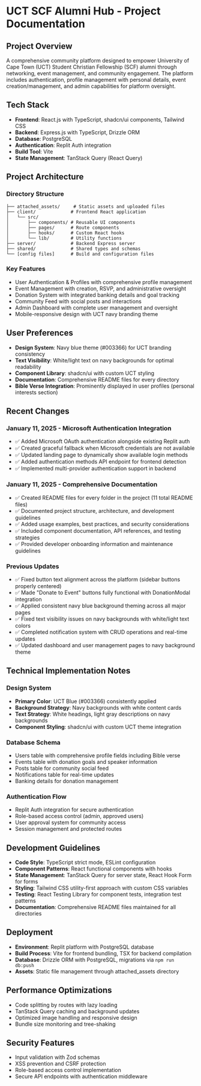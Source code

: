 # UCT SCF Alumni Hub - Project Documentation

## Project Overview
A comprehensive community platform designed to empower University of Cape Town (UCT) Student Christian Fellowship (SCF) alumni through networking, event management, and community engagement. The platform includes authentication, profile management with personal details, event creation/management, and admin capabilities for platform oversight.

## Tech Stack
- **Frontend**: React.js with TypeScript, shadcn/ui components, Tailwind CSS
- **Backend**: Express.js with TypeScript, Drizzle ORM
- **Database**: PostgreSQL
- **Authentication**: Replit Auth integration
- **Build Tool**: Vite
- **State Management**: TanStack Query (React Query)

## Project Architecture

### Directory Structure
```
├── attached_assets/     # Static assets and uploaded files
├── client/             # Frontend React application
│   └── src/
│       ├── components/ # Reusable UI components
│       ├── pages/      # Route components
│       ├── hooks/      # Custom React hooks
│       └── lib/        # Utility functions
├── server/             # Backend Express server
├── shared/             # Shared types and schemas
└── [config files]      # Build and configuration files
```

### Key Features
- User Authentication & Profiles with comprehensive profile management
- Event Management with creation, RSVP, and administrative oversight
- Donation System with integrated banking details and goal tracking
- Community Feed with social posts and interactions
- Admin Dashboard with complete user management and oversight
- Mobile-responsive design with UCT navy branding theme

## User Preferences
- **Design System**: Navy blue theme (#003366) for UCT branding consistency
- **Text Visibility**: White/light text on navy backgrounds for optimal readability
- **Component Library**: shadcn/ui with custom UCT styling
- **Documentation**: Comprehensive README files for every directory
- **Bible Verse Integration**: Prominently displayed in user profiles (personal interests section)

## Recent Changes

### January 11, 2025 - Microsoft Authentication Integration
- ✅ Added Microsoft OAuth authentication alongside existing Replit auth
- ✅ Created graceful fallback when Microsoft credentials are not available
- ✅ Updated landing page to dynamically show available login methods
- ✅ Added authentication methods API endpoint for frontend detection
- ✅ Implemented multi-provider authentication support in backend

### January 11, 2025 - Comprehensive Documentation
- ✅ Created README files for every folder in the project (11 total README files)
- ✅ Documented project structure, architecture, and development guidelines
- ✅ Added usage examples, best practices, and security considerations
- ✅ Included component documentation, API references, and testing strategies
- ✅ Provided developer onboarding information and maintenance guidelines

### Previous Updates
- ✅ Fixed button text alignment across the platform (sidebar buttons properly centered)
- ✅ Made "Donate to Event" buttons fully functional with DonationModal integration  
- ✅ Applied consistent navy blue background theming across all major pages
- ✅ Fixed text visibility issues on navy backgrounds with white/light text colors
- ✅ Completed notification system with CRUD operations and real-time updates
- ✅ Updated dashboard and user management pages to navy background theme

## Technical Implementation Notes

### Design System
- **Primary Color**: UCT Blue (#003366) consistently applied
- **Background Strategy**: Navy backgrounds with white content cards
- **Text Strategy**: White headings, light gray descriptions on navy backgrounds
- **Component Styling**: shadcn/ui with custom UCT theme integration

### Database Schema
- Users table with comprehensive profile fields including Bible verse
- Events table with donation goals and speaker information
- Posts table for community social feed
- Notifications table for real-time updates
- Banking details for donation management

### Authentication Flow
- Replit Auth integration for secure authentication
- Role-based access control (admin, approved users)
- User approval system for community access
- Session management and protected routes

## Development Guidelines
- **Code Style**: TypeScript strict mode, ESLint configuration
- **Component Patterns**: React functional components with hooks
- **State Management**: TanStack Query for server state, React Hook Form for forms
- **Styling**: Tailwind CSS utility-first approach with custom CSS variables
- **Testing**: React Testing Library for component tests, integration test patterns
- **Documentation**: Comprehensive README files maintained for all directories

## Deployment
- **Environment**: Replit platform with PostgreSQL database
- **Build Process**: Vite for frontend bundling, TSX for backend compilation
- **Database**: Drizzle ORM with PostgreSQL, migrations via `npm run db:push`
- **Assets**: Static file management through attached_assets directory

## Performance Optimizations
- Code splitting by routes with lazy loading
- TanStack Query caching and background updates  
- Optimized image handling and responsive design
- Bundle size monitoring and tree-shaking

## Security Features
- Input validation with Zod schemas
- XSS prevention and CSRF protection
- Role-based access control implementation
- Secure API endpoints with authentication middleware